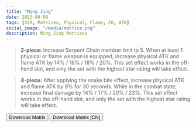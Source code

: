 ```yaml
---
title: "Ming Jing"
date: 2023-08-08
tags: [SSR, Matrices, Physical, Flame, FD, ATK]
social_image: "/media/matrice.png"
description: Ming Jing Matrices
---
```


> **2-piece:** Increase Serpent Chain member limit to 5. When at least 1 physical or flame weapon is equipped, increase physical ATK and flame ATK by 14% / 16% / 18% / 20%. This set effect works in the off-hand slot, and only the set with the highest star rating will take effect.

> **4-piece:** After applying the snake bite effect, increase physical ATK and flame ATK by 9% for 30 seconds. While in the combat state, increase final damage by 14% / 17% / 20% / 23%. This set effect works in the off-hand slot, and only the set with the highest star rating will take effect.

<button onclick="window.location.href='https://cdn.discordapp.com/attachments/1154402847933349988/1164134878862921768/Ming_Jing_Matrix.png';">
      Download Matrix
    </button>

<button onclick="window.location.href='https://cdn.discordapp.com/attachments/1154402847933349988/1164132541264052315/Ming_Jing_Matrix_CN.png';">
      Download Matrix [CN]
    </button>
